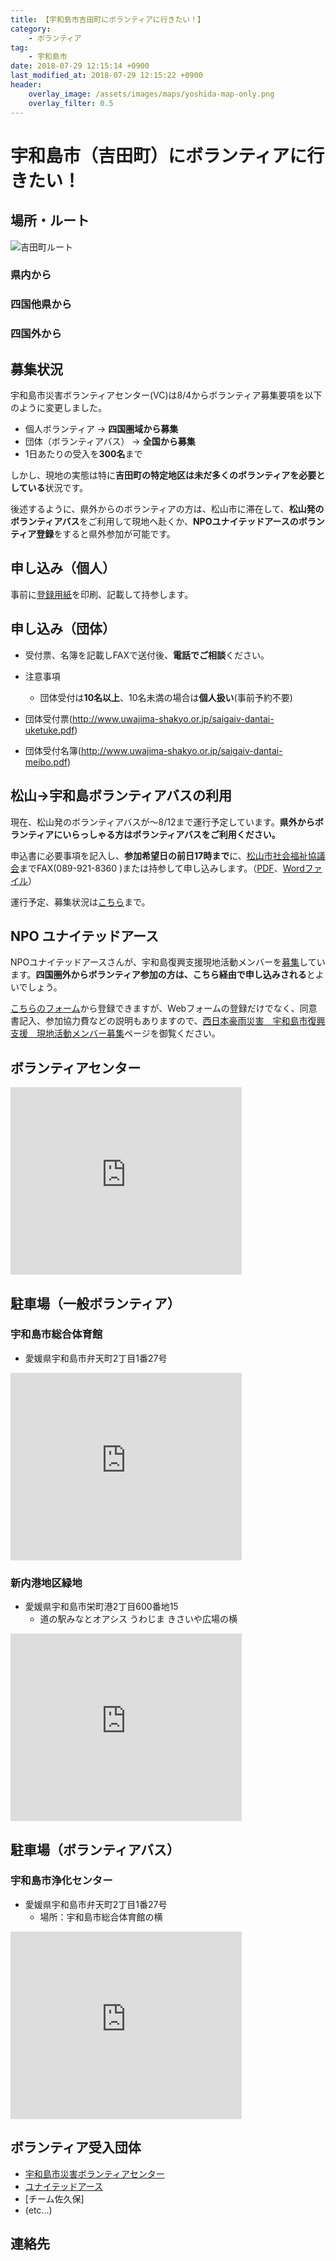```yaml
---
title: 【宇和島市吉田町にボランティアに行きたい！】
category:
    - ボランティア
tag:
    - 宇和島市
date: 2018-07-29 12:15:14 +0900
last_modified_at: 2018-07-29 12:15:22 +0900
header:
    overlay_image: /assets/images/maps/yoshida-map-only.png
    overlay_filter: 0.5
---
```


# 宇和島市（吉田町）にボランティアに行きたい！

## 場所・ルート

![吉田町ルート](/assets/images/maps/yoshida-map-and-routes.png)

### 県内から
### 四国他県から
### 四国外から

## 募集状況

宇和島市災害ボランティアセンター(VC)は8/4からボランティア募集要項を以下のように変更しました。

- 個人ボランティア → **四国圏域から募集**
- 団体（ボランティアバス） → **全国から募集**
- 1日あたりの受入を**300名**まで

しかし、現地の実態は特に**吉田町の特定地区は未だ多くのボランティアを必要としている**状況です。

後述するように、県外からのボランティアの方は、松山市に滞在して、**松山発のボランティアバス**をご利用して現地へ赴くか、**NPOユナイテッドアースのボランティア登録**をすると県外参加が可能です。

## 申し込み（個人）

事前に[登録用紙](http://www.uwajima-shakyo.or.jp/saigaiv-toroku.pdf)を印刷、記載して持参します。

## 申し込み（団体）

- 受付票、名簿を記載しFAXで送付後、**電話でご相談**ください。
- 注意事項
    - 団体受付は**10名以上**、10名未満の場合は**個人扱い**(事前予約不要)

- 団体受付票(http://www.uwajima-shakyo.or.jp/saigaiv-dantai-uketuke.pdf)
- 団体受付名簿(http://www.uwajima-shakyo.or.jp/saigaiv-dantai-meibo.pdf)

## 松山→宇和島ボランティアバスの利用

現在、松山発のボランティアバスが〜8/12まで運行予定しています。**県外からボランティアにいらっしゃる方はボランティアバスをご利用ください。**

申込書に必要事項を記入し、**参加希望日の前日17時まで**に、[松山市社会福祉協議会](http://www.matsuyama-wel.jp/)までFAX(089-921-8360
)または持参して申し込みします。（[PDF](https://ehimesvc.jp/wp-content/uploads/2018/07/volbus_moshikomi.pdf)、[Wordファイル](https://ehimesvc.jp/wp-content/uploads/2018/07/volbus_moshikomi.docx)）

運行予定、募集状況は[こちら](https://ehimesvc.jp/?p=270)まで。

## NPO ユナイテッドアース
NPOユナイテッドアースさんが、宇和島復興支援現地活動メンバーを[募集](https://uwajima.united-earth.jp/volunteer/)しています。**四国圏外からボランティア参加の方は、こちら経由で申し込みされる**とよいでしょう。

[こちらのフォーム](https://pro.form-mailer.jp/fms/34a9d3e816874)から登録できますが、Webフォームの登録だけでなく、同意書記入、参加協力費などの説明もありますので、[西日本豪雨災害　宇和島市復興支援　現地活動メンバー募集](https://uwajima.united-earth.jp/volunteer/)ページを御覧ください。


## ボランティアセンター

<iframe src="https://www.google.com/maps/embed?pb=!1m18!1m12!1m3!1d3337.5488307476335!2d132.55589951544638!3d33.225922368267014!2m3!1f0!2f0!3f0!3m2!1i1024!2i768!4f13.1!3m3!1m2!1s0x354f61d3d3bf8f43%3A0x4ce27c3d7d62badb!2z44CSNzk4LTAwMDMg5oSb5aqb55yM5a6H5ZKM5bO25biC5L2P5ZCJ55S677yR5LiB55uu77yW4oiS77yR77yW!5e0!3m2!1sja!2sjp!4v1532866420223" width="370" height="300" frameborder="0" style="border:0" allowfullscreen></iframe>

## 駐車場（一般ボランティア）

### 宇和島市総合体育館

- 愛媛県宇和島市弁天町2丁目1番27号

<iframe src="https://www.google.com/maps/embed?pb=!1m18!1m12!1m3!1d3337.6466483973404!2d132.55436081544633!3d33.22335866839936!2m3!1f0!2f0!3f0!3m2!1i1024!2i768!4f13.1!3m3!1m2!1s0x354f61d3431fb22d%3A0x42fced2796bc5952!2z44CSNzk4LTAwMDYg5oSb5aqb55yM5a6H5ZKM5bO25biC5byB5aSp55S677yS5LiB55uu77yR4oiS77yS77yX!5e0!3m2!1sja!2sjp!4v1532866492436" width="370" height="300" frameborder="0" style="border:0" allowfullscreen></iframe>

### 新内港地区緑地

- 愛媛県宇和島市栄町港2丁目600番地15
    - 道の駅みなとオアシス うわじま きさいや広場の横

<iframe src="https://www.google.com/maps/embed?pb=!1m18!1m12!1m3!1d3337.7329072062184!2d132.55557731544627!3d33.22109776851606!2m3!1f0!2f0!3f0!3m2!1i1024!2i768!4f13.1!3m3!1m2!1s0x354f602cdafcccad%3A0x68a37781fb6aed0c!2z44CSNzk4LTAwMzEg5oSb5aqb55yM5a6H5ZKM5bO25biC5qCE55S65riv77yS5LiB55uu77yW77yQ77yQ4oiS77yR77yV!5e0!3m2!1sja!2sjp!4v1532866573524" width="370" height="300" frameborder="0" style="border:0" allowfullscreen></iframe>

## 駐車場（ボランティアバス）

### 宇和島市浄化センター
- 愛媛県宇和島市弁天町2丁目1番27号
    - 場所：宇和島市総合体育館の横

<iframe src="https://www.google.com/maps/embed?pb=!1m18!1m12!1m3!1d3337.6466483973404!2d132.55436081544633!3d33.22335866839936!2m3!1f0!2f0!3f0!3m2!1i1024!2i768!4f13.1!3m3!1m2!1s0x354f61d3431fb22d%3A0x42fced2796bc5952!2z44CSNzk4LTAwMDYg5oSb5aqb55yM5a6H5ZKM5bO25biC5byB5aSp55S677yS5LiB55uu77yR4oiS77yS77yX!5e0!3m2!1sja!2sjp!4v1532866718054" width="370" height="300" frameborder="0" style="border:0" allowfullscreen></iframe>

## ボランティア受入団体

- [宇和島市災害ボランティアセンター](http://www.uwajima-shakyo.or.jp/)
- [ユナイテッドアース](https://uwajima.united-earth.jp/volunteer/)
- [チーム佐久保]
- (etc...)

## 連絡先

